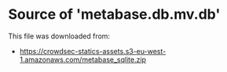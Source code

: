 # Source of 'metabase.db.mv.db'
This file was downloaded from: 
- https://crowdsec-statics-assets.s3-eu-west-1.amazonaws.com/metabase_sqlite.zip